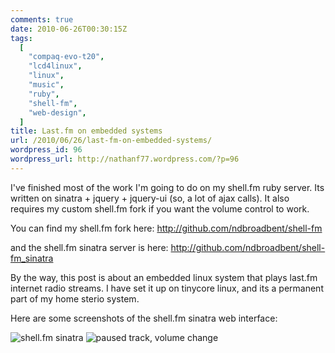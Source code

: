 ```yaml
---
comments: true
date: 2010-06-26T00:30:15Z
tags:
  [
    "compaq-evo-t20",
    "lcd4linux",
    "linux",
    "music",
    "ruby",
    "shell-fm",
    "web-design",
  ]
title: Last.fm on embedded systems
url: /2010/06/26/last-fm-on-embedded-systems/
wordpress_id: 96
wordpress_url: http://nathanf77.wordpress.com/?p=96
---
```


I've finished most of the work I'm going to do on my shell.fm ruby server. Its written on sinatra + jquery + jquery-ui (so, a lot of ajax calls). It also requires my custom shell.fm fork if you want the volume control to work.

You can find my shell.fm fork here: <a href="http://github.com/ndbroadbent/shell-fm">http://github.com/ndbroadbent/shell-fm</a>

and the shell.fm sinatra server is here: <a href="http://github.com/ndbroadbent/shell-fm_sinatra">http://github.com/ndbroadbent/shell-fm_sinatra</a>

By the way, this post is about an embedded linux system that plays last.fm internet radio streams. I have set it up on tinycore linux, and its a permanent part of my home sterio system.

Here are some screenshots of the shell.fm sinatra web interface:

<img class="lightbox" alt="shell.fm sinatra" src="/images/posts/2010/06/changing-station.png" />

<img class="lightbox" alt="paused track, volume change" src="/images/posts/2010/06/paused.png" />
